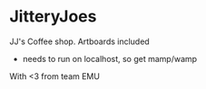 JitteryJoes
===========

JJ's Coffee shop. Artboards included

- needs to run on localhost, so get mamp/wamp

With <3 from team EMU
